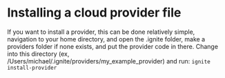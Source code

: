 # Installing a cloud provider file

If you want to install a provider, this can be done relatively simple, navigation to your home directory, and open the .ignite folder, make a providers folder if none exists, and put the provider code in there. Change into this directory (ex, /Users/michael/.ignite/providers/my_example_provider) and run: ```ignite install-provider```